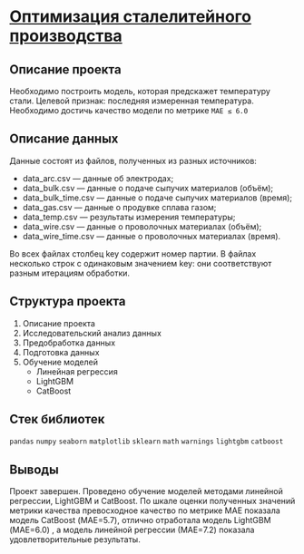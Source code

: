 # [Оптимизация сталелитейного производства](https://github.com/borisenko-ru/practicum_ds_data/blob/main/16_Metallurgy_final_project/16_Metallurgy_final_project.ipynb)

## Описание проекта

Необходимо построить модель, которая предскажет температуру стали. Целевой признак: последняя измеренная температура. Необходимо достичь качество модели по метрике `MAE ≤ 6.0`

## Описание данных

Данные состоят из файлов, полученных из разных источников:
  - data_arc.csv — данные об электродах;
  - data_bulk.csv — данные о подаче сыпучих материалов (объём);
  - data_bulk_time.csv — данные о подаче сыпучих материалов (время);
  - data_gas.csv — данные о продувке сплава газом;
  - data_temp.csv — результаты измерения температуры;
  - data_wire.csv — данные о проволочных материалах (объём);
  - data_wire_time.csv — данные о проволочных материалах (время).

Во всех файлах столбец key содержит номер партии. В файлах несколько строк с одинаковым значением key: они соответствуют разным итерациям обработки.

## Структура проекта

1. Описание проекта
2. Исследовательский анализ данных
3. Предобработка данных
4. Подготовка данных
5. Обучение моделей
    - Линейная регрессия
    - LightGBM
    - CatBoost

## Стек библиотек
`pandas` `numpy` `seaborn` `matplotlib` `sklearn` `math` `warnings` `lightgbm` `catboost`

## Выводы

Проект завершен. Проведено обучение моделей методами линейной регрессии, LightGBM и CatBoost. По шкале оценки полученных значений метрики качества превосходное качество по метрике МАЕ показала модель CatBoost (МАЕ=5.7), отлично отработала модель LightGBM (МАЕ=6.0) , а модель линейной регрессии (МАЕ=7.2) показала удовлетворительные результаты.
